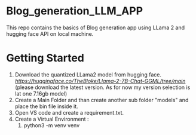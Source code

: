 # Blog_generation_LLM_APP
This repo contains the basics of Blog generation app using LLama 2 and hugging face API on local machine. 
# Getting Started
1. Download the quantized LLama2 model from hugging face.  
   *https://huggingface.co/TheBloke/Llama-2-7B-Chat-GGML/tree/main*  
   (please download the latest version. As for now my version selection is lat one 7.16gb model)
2. Create a Main Folder and than create another sub folder "models" and place the bin file inside it.
3. Open VS code and create a requirement.txt.
4. Create a Virtual Environment :
   1.  python3 -m venv venv
   
